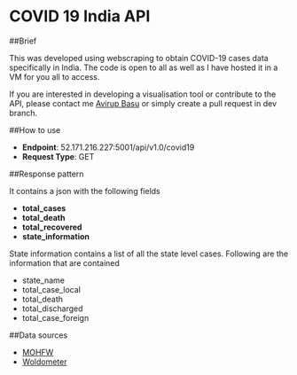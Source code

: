 # COVID 19 India API

##Brief

This was developed using webscraping to obtain COVID-19 cases data specifically in India. The code is open to all as well as I have hosted it in a VM for you all to access.

If you are interested in developing a visualisation tool or contribute to the API, please contact me [Avirup Basu](mailto:avirup.basu@live.com?subject=[COVID-19%20API%20GITHUB]) or simply create a pull request in dev branch.

##How to use

* **Endpoint**:  52.171.216.227:5001/api/v1.0/covid19
* **Request Type**: GET

##Response pattern

It contains a json with the following fields

* **total_cases**
* **total_death**
* **total_recovered**
* **state_information**

State information contains a list of all the state level cases. Following are the information that are contained

* state_name
* total_case_local
* total_death
* total_discharged
* total_case_foreign

##Data sources

* [MOHFW](https://www.mohfw.gov.in/)
* [Woldometer](https://www.worldometers.info/)

